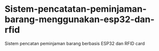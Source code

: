 # Sistem-pencatatan-peminjaman-barang-menggunakan-esp32-dan-rfid
Sistem pencatan peminjaman barang berbasis ESP32 dan RFID card
